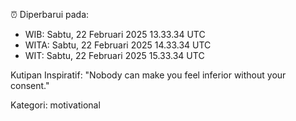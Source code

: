 ⏰ Diperbarui pada:
- WIB: Sabtu, 22 Februari 2025 13.33.34 UTC
- WITA: Sabtu, 22 Februari 2025 14.33.34 UTC
- WIT: Sabtu, 22 Februari 2025 15.33.34 UTC

Kutipan Inspiratif:
"Nobody can make you feel inferior without your consent."


Kategori: motivational

